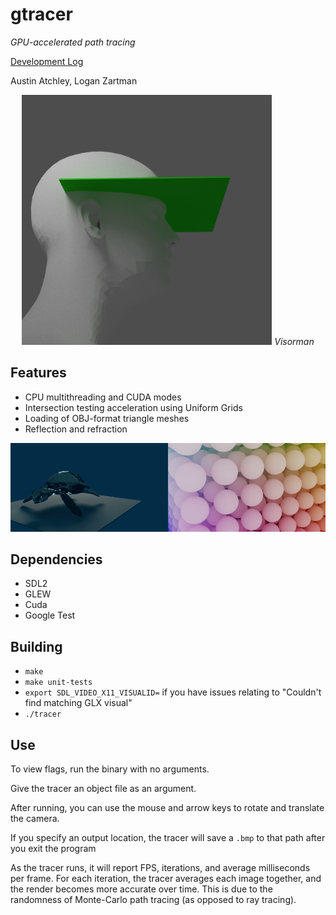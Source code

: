 # gtracer
*GPU-accelerated path tracing*

[Development Log](https://paper.dropbox.com/doc/Raytracing--ARAdoX7pwsdC1meXk9FasGKjAQ-3VDT8vLCTEFx3XvIYLlTU)

Austin Atchley, Logan Zartman

<center>
<img src="img/visorman.png" width="400px">
<i>Visorman</i>
</center>

## Features
* CPU multithreading and CUDA modes
* Intersection testing acceleration using Uniform Grids
* Loading of OBJ-format triangle meshes
* Reflection and refraction

<img src="img/turtle.png" width="50%"><img src="img/balls.png" width="50%">

## Dependencies
* SDL2
* GLEW
* Cuda
* Google Test

## Building
* `make`
* `make unit-tests`
* `export SDL_VIDEO_X11_VISUALID=` if you have issues relating to "Couldn't find matching GLX visual"
* `./tracer`

## Use
To view flags, run the binary with no arguments.

Give the tracer an object file as an argument.

After running, you can use the mouse and arrow keys to rotate and translate the camera.

If you specify an output location, the tracer will save a `.bmp` to that path after you exit the program

As the tracer runs, it will report FPS, iterations, and average milliseconds per frame. For each iteration, the tracer averages each image together, and the render becomes more accurate over time. This is due to the randomness of Monte-Carlo path tracing (as opposed to ray tracing).
